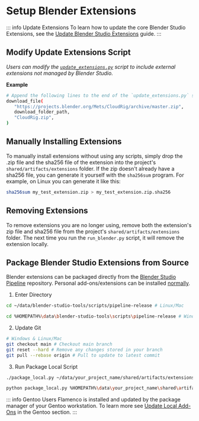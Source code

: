 # Setup Blender Extensions

::: info Update Extensions
To learn how to update the core Blender Studio Extensions, see the [Update Blender Studio Extensions](blender_setup#update-blender-studio-extensions) guide.
:::

## Modify Update Extensions Script

*Users can modify the [`update_extensions.py`](https://projects.blender.org/studio/blender-studio-tools/src/branch/main/scripts/project-tools/update_extensions.py) script to include external extensions not managed by Blender Studio.*

**Example**
```bash
# Append the following lines to the end of the `update_extensions.py` script.
download_file(
   "https://projects.blender.org/Mets/CloudRig/archive/master.zip",
   download_folder_path,
   "CloudRig.zip",
)
```

## Manually Installing Extensions
To manually install extensions without using any scripts, simply drop the .zip file and the sha256 file of the extension into the project's `shared/artifacts/extensions` folder.
If the zip doesn't already have a sha256 file, you can generate it yourself with the `sha256sum` program.
For example, on Linux you can generate it like this:
```bash
sha256sum my_test_extension.zip > my_test_extension.zip.sha256
```

## Removing Extensions
To remove extensions you are no longer using, remove both the extension's zip file and sha256 file from the project's `shared/artifacts/extensions` folder.
The next time you run the `run_blender.py` script, it will remove the extension locally.

## Package Blender Studio Extensions from Source
Blender extensions can be packaged directly from the [Blender Studio Pipeline](https://projects.blender.org/studio/blender-studio-tools) repository. Personal add-ons/extensions can be installed [normally](https://docs.blender.org/manual/en/latest/editors/preferences/addons.html#installing-add-ons).

1. Enter Directory

```bash
cd ~/data/blender-studio-tools/scripts/pipeline-release # Linux/Mac
```
```bash
cd %HOMEPATH%\data\blender-studio-tools\scripts\pipeline-release # Windows
```

2. Update Git 
```bash
# Windows & Linux/Mac
git checkout main # Checkout main branch
git reset --hard # Remove any changes stored in your branch
git pull --rebase origin # Pull to update to latest commit
```

3. Run Package Local Script
```bash
./package_local.py ~/data/your_project_name/shared/artifacts/extensions # Linux/Mac
```
```bash
python package_local.py %HOMEPATH%\data\your_project_name\shared\artifacts\extensions # Windows
```


::: info Gentoo Users
Flamenco is installed and updated by the package manager of your Gentoo workstation. To learn more see [Update Local Add-Ons](/gentoo/td/maintaince#update-local-add-ons) in the Gentoo section.
:::
